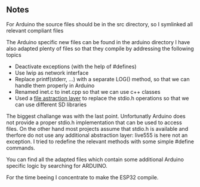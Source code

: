 ## Notes

For Arduino the source files should be in the src directory, so I symlinked all relevant compliant files 

The Arduino specific new files can be found in the arduino directory
I have also adapted plenty of files so that they compile by addressing the following topics

- Deactivate exceptions (with the help of #defines)
- Use lwip as network interface
- Replace printf(stderr, ...) with a separate LOG() method, so that we can handle them properly in Arduino
- Renamed inet.c to inet.cpp so that we can use c++ classes
- Used a [file astraction layer](https://pschatzmann.github.io/live555/html/class_abstract_file.html#details) to replace the stdio.h operations so that we can use different SD libraries

The biggest challange was with the last point. Unfortunatly Arduino does not provide a proper stdio.h implementation 
that can be used to access files. On the other hand most projects assume that stdio.h is available and therfore do not use any additional abstraction layer: live555 is here not an exception. I tried to redefine the relevant methods 
with some simple #define commands. 

You can find all the adapted files which contain some additional Arduino specific logic by searching for ARDUINO.

For the time beeing I concentrate to make the ESP32 compile.
